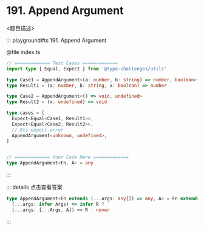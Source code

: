 # 191. Append Argument

<题目描述>

::: playground#ts 191. Append Argument

@file index.ts

```ts
// ============= Test Cases =============
import type { Equal, Expect } from '@type-challenges/utils'

type Case1 = AppendArgument<(a: number, b: string) => number, boolean>
type Result1 = (a: number, b: string, x: boolean) => number

type Case2 = AppendArgument<() => void, undefined>
type Result2 = (x: undefined) => void

type cases = [
  Expect<Equal<Case1, Result1>>,
  Expect<Equal<Case2, Result2>>,
  // @ts-expect-error
  AppendArgument<unknown, undefined>,
]


// ============= Your Code Here =============
type AppendArgument<Fn, A> = any
```

:::

::: details 点击查看答案

```ts
type AppendArgument<Fn extends (...args: any[]) => any, A> = Fn extends
  (...args: infer Args) => infer R ?
  (...args: [...Args, A]) => R : never
```

:::
